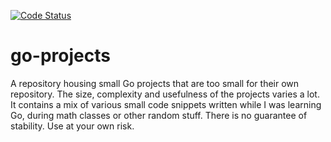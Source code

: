 <a href="https://goreportcard.com/report/github.com/jacalz/go-projects"><img src="https://goreportcard.com/badge/github.com/jacalz/go-projects" alt="Code Status" /></a>

# go-projects
A repository housing small Go projects that are too small for their own repository. The size, complexity and usefulness of the projects varies a lot. It contains a mix of various small code snippets written while I was learning Go, during math classes or other random stuff. There is no guarantee of stability. Use at your own risk.
